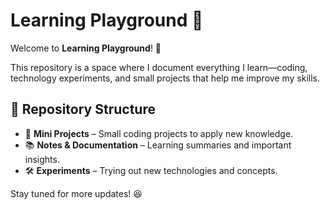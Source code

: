 # Learning Playground 🚀

Welcome to **Learning Playground**! 🎉

This repository is a space where I document everything I learn—coding, technology experiments, and small projects that help me improve my skills.

## 📂 Repository Structure

- 📌 **Mini Projects** – Small coding projects to apply new knowledge.
- 📚 **Notes & Documentation** – Learning summaries and important insights.
- 🛠️ **Experiments** – Trying out new technologies and concepts.

Stay tuned for more updates! 😆

